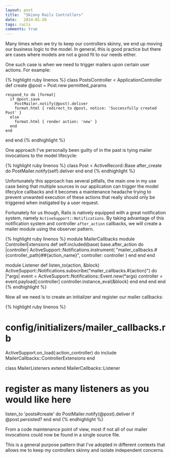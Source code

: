 ```yaml
---
layout: post
title:  "Skinny Rails Controllers"
date:   2014-01-26
tags: rails
comments: true
---
```


Many times when we try to keep our controllers skinny, we end up moving our business logic to the model. In general, this
is good practice but there are cases where models are not a good fit to our needs either.

One such case is when we need to trigger mailers upon certain user actions. For example:

{% highlight ruby linenos %}
class PostsController < ApplicationController
  def create
    @post = Post.new permitted_params

    respond_to do |format|
      if @post.save
        PostMailer.notify(@post).deliver
        format.html { redirect_to @post, notice: 'Successfully created Post' }
      else
        format.html { render action: 'new' }
      end
    end
  end
end
{% endhighlight %}

One approach I've personally been guilty of in the past is tying mailer invocations to the model lifecycle:

{% highlight ruby linenos %}
class Post < ActiveRecord::Base
  after_create do
    PostMailer.notify(self).deliver
  end
end
{% endhighlight %}

Unfortunately this approach has several pitfalls, the main one in my use case being that multiple sources in our application
can trigger the model lifecylce callbacks and it becomes a maintenance headache trying to prevent unwanted execution
of these actions that really should only be triggered when instigated by a user request.

Fortunately for us though, Rails is natively equipped with a great notification system, namely `ActiveSupport::Notifications`.
By taking advantage of this notification system and controller `after_action` callbacks, we will create a mailer module
using the observer pattern.

{% highlight ruby linenos %}
module MailerCallbacks
  module ControllerExtensions
    def self.included(base)
      base.after_action do |controller|
        ActiveSupport::Notifications.instrument(
          "mailer_callbacks.#{controller_path}##{action_name}", controller: controller
        )
      end
    end
  end

  module Listener
    def listen_to(action, &block)
      ActiveSupport::Notifications.subscribe("mailer_callbacks.#{action}") do |*args|
        event = ActiveSupport::Notifications::Event.new(*args)
        controller = event.payload[:controller]
        controller.instance_eval(&block)
      end
    end
  end
end
{% endhighlight %}

Now all we need is to create an initializer and register our mailer callbacks:

{% highlight ruby linenos %}
# config/initializers/mailer_callbacks.rb
ActiveSupport.on_load(:action_controller) do
  include MailerCallbacks::ControllerExtensions
end

class MailerListeners
  extend MailerCallbacks::Listener

  # register as many listeners as you would like here

  listen_to 'posts#create' do
    PostMailer.notify(@post).deliver if @post.persisted?
  end
end
{% endhighlight %}

From a code maintenance point of view, most if not all of our mailer invocations could now be found in a single source file.

This is a general purpose pattern that I've adopted in different contexts that allows me to keep my controllers skinny and
isolate independent concerns.

